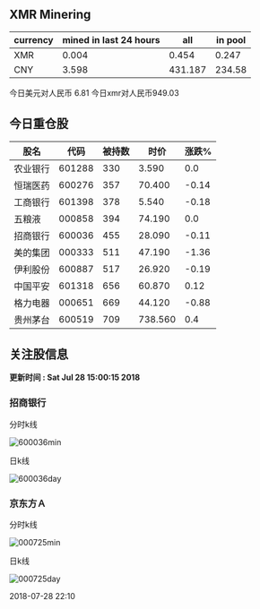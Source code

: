 ## XMR Minering

|currency|mined in last 24 hours|all|in pool|
|---|---|---|---|
|XMR|0.004|0.454|0.247|
|CNY|3.598|431.187|234.58|

今日美元对人民币 6.81	今日xmr对人民币949.03


## 今日重仓股 

|股名|代码|被持数|时价|涨跌%|
|---|---|---|---|---|
|农业银行|601288|330|3.590|0.0|
|恒瑞医药|600276|357|70.400|-0.14|
|工商银行|601398|378|5.540|-0.18|
|五粮液|000858|394|74.190|0.0|
|招商银行|600036|455|28.090|-0.11|
|美的集团|000333|511|47.190|-1.36|
|伊利股份|600887|517|26.920|-0.19|
|中国平安|601318|656|60.870|0.12|
|格力电器|000651|669|44.120|-0.88|
|贵州茅台|600519|709|738.560|0.4|

## 关注股信息
**更新时间 : Sat Jul 28 15:00:15 2018**
### 招商银行 
分时k线

![600036min](http://image.sinajs.cn/newchart/min/n/sh600036.gif)

日k线

![600036day](http://image.sinajs.cn/newchart/daily/n/sh600036.gif)

### 京东方Ａ 
分时k线

![000725min](http://image.sinajs.cn/newchart/min/n/sz000725.gif)

日k线

![000725day](http://image.sinajs.cn/newchart/daily/n/sz000725.gif)

2018-07-28 22:10